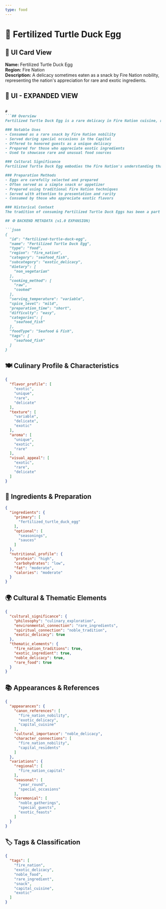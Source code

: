 ```yaml
---
type: food
---
```


# 🥚 Fertilized Turtle Duck Egg

## 🎴 UI Card View

**Name:** Fertilized Turtle Duck Egg  
**Region:** Fire Nation  
**Description:** A delicacy sometimes eaten as a snack by Fire Nation nobility, representing the nation's appreciation for rare and exotic ingredients.

## 📖 UI - EXPANDED VIEW

```md

#
```## Overview
Fertilized Turtle Duck Egg is a rare delicacy in Fire Nation cuisine, representing the nation's appreciation for exotic and unique ingredients. This specialty snack is sometimes consumed by nobility in the Capital, showcasing the Fire Nation's willingness to experiment with unusual food sources and their appreciation for rare culinary experiences. The dish embodies the Fire Nation's philosophy that the most interesting foods often come from the most unexpected sources, and that culinary exploration can lead to unique and memorable dining experiences.

### Notable Uses
- Consumed as a rare snack by Fire Nation nobility
- Served during special occasions in the Capital
- Offered to honored guests as a unique delicacy
- Prepared for those who appreciate exotic ingredients
- Used to showcase rare and unusual food sources

### Cultural Significance
Fertilized Turtle Duck Egg embodies the Fire Nation's understanding that culinary excellence can be found in the most unusual places. The dish represents their belief that true gastronomic adventure comes from being willing to try ingredients that others might find strange or exotic. The rarity of this ingredient reflects the Fire Nation's appreciation for unique experiences and their commitment to pushing culinary boundaries.

### Preparation Methods
- Eggs are carefully selected and prepared
- Often served as a simple snack or appetizer
- Prepared using traditional Fire Nation techniques
- Served with attention to presentation and rarity
- Consumed by those who appreciate exotic flavors

### Historical Context
The tradition of consuming Fertilized Turtle Duck Eggs has been a part of Fire Nation noble culture for generations, developed as a way to showcase access to rare and exotic ingredients. This delicacy demonstrates the Fire Nation's practical wisdom and their ability to find culinary value in unusual sources. The tradition continues to be a part of Fire Nation noble culture and serves as a reminder of their willingness to explore the boundaries of acceptable cuisine.

## ⚙️ BACKEND METADATA (v1.0 EXPANSION)

```json
{
  "id": "fertilized-turtle-duck-egg",
  "name": "Fertilized Turtle Duck Egg",
  "type": "food",
  "region": "fire_nation",
  "category": "seafood_fish",
  "subcategory": "exotic_delicacy",
  "dietary": [
    "non_vegetarian"
  ],
  "cooking_method": [
    "raw",
    "cooked"
  ],
  "serving_temperature": "variable",
  "spice_level": "mild",
  "preparation_time": "short",
  "difficulty": "easy",
  "categories": [
    "seafood_fish"
  ],
  "foodType": "Seafood & Fish",
  "tags": [
    "seafood_fish"
  ]
}
```

## 🍽️ Culinary Profile & Characteristics

```json
{
  "flavor_profile": [
    "exotic",
    "unique",
    "rare",
    "delicate"
  ],
  "texture": [
    "variable",
    "delicate",
    "exotic"
  ],
  "aroma": [
    "unique",
    "exotic",
    "rare"
  ],
  "visual_appeal": [
    "exotic",
    "rare",
    "delicate"
  ]
}
```

## 🥘 Ingredients & Preparation

```json
{
  "ingredients": {
    "primary": [
      "fertilized_turtle_duck_egg"
    ],
    "optional": [
      "seasonings",
      "sauces"
    ]
  },
  "nutritional_profile": {
    "protein": "high",
    "carbohydrates": "low",
    "fat": "moderate",
    "calories": "moderate"
  }
}
```

## 🌍 Cultural & Thematic Elements

```json
{
  "cultural_significance": {
    "philosophy": "culinary_exploration",
    "environmental_connection": "rare_ingredients",
    "spiritual_connection": "noble_tradition",
    "exotic_delicacy": true
  },
  "thematic_elements": {
    "fire_nation_traditions": true,
    "exotic_ingredient": true,
    "noble_delicacy": true,
    "rare_food": true
  }
}
```

## 📚 Appearances & References

```json
{
  "appearances": {
    "canon_references": [
      "fire_nation_nobility",
      "exotic_delicacy",
      "capital_cuisine"
    ],
    "cultural_importance": "noble_delicacy",
    "character_connections": [
      "fire_nation_nobility",
      "capital_residents"
    ]
  },
  "variations": {
    "regional": [
      "fire_nation_capital"
    ],
    "seasonal": [
      "year_round",
      "special_occasions"
    ],
    "ceremonial": [
      "noble_gatherings",
      "special_guests",
      "exotic_feasts"
    ]
  }
}
```

## 🏷️ Tags & Classification

```json
{
  "tags": [
    "fire_nation",
    "exotic_delicacy",
    "noble_food",
    "rare_ingredient",
    "snack",
    "capital_cuisine",
    "exotic"
  ]
}
```
